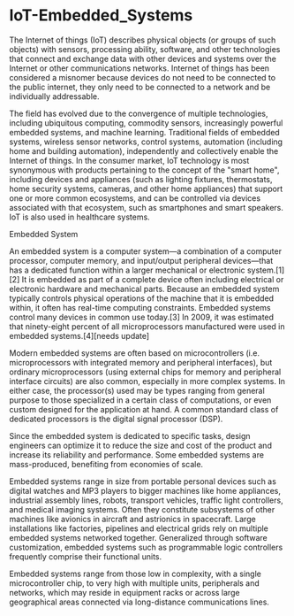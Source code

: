 # IoT-Embedded_Systems

The Internet of things (IoT) describes physical objects (or groups of such objects) with sensors, processing ability, software, 
and other technologies that connect and exchange data with other devices and systems over the Internet or other communications networks.
Internet of things has been considered a misnomer because devices do not need to be connected to the public internet, 
they only need to be connected to a network and be individually addressable.

The field has evolved due to the convergence of multiple technologies, including ubiquitous computing, commodity sensors, 
increasingly powerful embedded systems, and machine learning. Traditional fields of embedded systems, wireless sensor networks, 
control systems, automation (including home and building automation), independently and collectively enable the Internet of things.
In the consumer market, IoT technology is most synonymous with products pertaining to the concept of the "smart home", including devices 
and appliances (such as lighting fixtures, thermostats, home security systems, cameras, and other home appliances) that support one 
or more common ecosystems, and can be controlled via devices associated with that ecosystem, such as smartphones and smart speakers. 
IoT is also used in healthcare systems.


Embedded System

An embedded system is a computer system—a combination of a computer processor, computer memory, and input/output peripheral devices—that has a dedicated function within a larger mechanical or electronic system.[1][2] It is embedded as part of a complete device often including electrical or electronic hardware and mechanical parts. Because an embedded system typically controls physical operations of the machine that it is embedded within, it often has real-time computing constraints. Embedded systems control many devices in common use today.[3] In 2009, it was estimated that ninety-eight percent of all microprocessors manufactured were used in embedded systems.[4][needs update]

Modern embedded systems are often based on microcontrollers (i.e. microprocessors with integrated memory and peripheral interfaces), but ordinary microprocessors (using external chips for memory and peripheral interface circuits) are also common, especially in more complex systems. In either case, the processor(s) used may be types ranging from general purpose to those specialized in a certain class of computations, or even custom designed for the application at hand. A common standard class of dedicated processors is the digital signal processor (DSP).

Since the embedded system is dedicated to specific tasks, design engineers can optimize it to reduce the size and cost of the product and increase its reliability and performance. Some embedded systems are mass-produced, benefiting from economies of scale.

Embedded systems range in size from portable personal devices such as digital watches and MP3 players to bigger machines like home appliances, industrial assembly lines, robots, transport vehicles, traffic light controllers, and medical imaging systems. Often they constitute subsystems of other machines like avionics in aircraft and astrionics in spacecraft. Large installations like factories, pipelines and electrical grids rely on multiple embedded systems networked together. Generalized through software customization, embedded systems such as programmable logic controllers frequently comprise their functional units.

Embedded systems range from those low in complexity, with a single microcontroller chip, to very high with multiple units, peripherals and networks, which may reside in equipment racks or across large geographical areas connected via long-distance communications lines.
